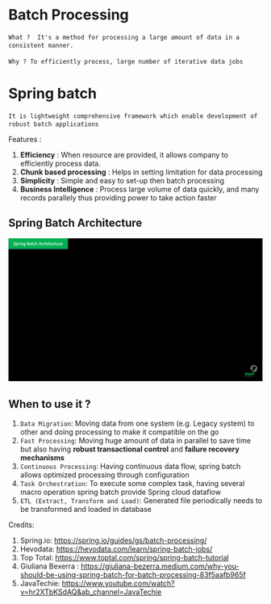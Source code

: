 # Batch Processing 
```
What ?  It's a method for processing a large amount of data in a consistent manner. 

Why ? To efficiently process, large number of iterative data jobs

```

# Spring batch

```
It is lightweight comprehensive framework which enable development of robust batch applications 
```

Features : 

1. **Efficiency** : When resource are provided, it allows company to efficiently process data.
2. **Chunk based processing** : Helps in setting limitation for data processing 
3. **Simplicity** : Simple and easy to set-up then batch processing
4. **Business Intelligence** : Process large volume of data quickly, and many records parallely thus providing power to take action faster

## Spring Batch Architecture

![Spring Batch Architecture](Spring%20Batch%20Architecture.gif)

## When to use it ?

1. `Data Migration`: Moving data from one system (e.g. Legacy system) to other and doing processing to make it compatible on the go 
2. `Fast Processing`: Moving huge amount of data in parallel to save time but also having **robust transactional control** and **failure recovery mechanisms**
3. `Continuous Processing`: Having continuous data flow, spring batch allows optimized processing through configuration
4. `Task Orchestration`: To execute some complex task, having several macro operation spring batch provide Spring cloud dataflow
5. `ETL (Extract, Transform and Load)`: Generated file periodically needs to be transformed and loaded in database

Credits: 
1. Spring.io: https://spring.io/guides/gs/batch-processing/
2. Hevodata: https://hevodata.com/learn/spring-batch-jobs/
3. Top Total: https://www.toptal.com/spring/spring-batch-tutorial
4. Giuliana Bexerra : https://giuliana-bezerra.medium.com/why-you-should-be-using-spring-batch-for-batch-processing-83f5aafb965f
5. JavaTechie: https://www.youtube.com/watch?v=hr2XTbKSdAQ&ab_channel=JavaTechie 
